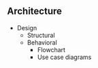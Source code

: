 ## Architecture
* Design
   * Structural
   * Behavioral
      * Flowchart
      * Use case diagrams